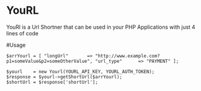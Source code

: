 # YouRL
YouRl is a Url Shortner that can be used in your PHP Applications with just 4 lines of code

#Usage

`$arrYourl = [
	"longUrl" 		=> "http://www.example.com?p1=someValue&p2=someOtherValue",
	"url_type" 		=> "PAYMENT"
];`

`$yourl    = new Yourl(YOURL_API_KEY, YOURL_AUTH_TOKEN);`   
`$response = $yourl->getShortUrl($arrYourl);`   
`$shortUrl = $response['shortUrl'];`  
